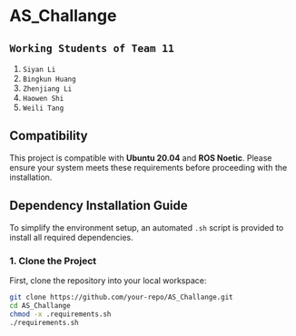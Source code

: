 # AS_Challange

 ## `Working Students of Team 11`
1.  `Siyan Li`
2.  `Bingkun Huang`
3.  `Zhenjiang Li`
4.  `Haowen Shi`
5.  `Weili Tang`

## Compatibility

This project is compatible with **Ubuntu 20.04** and **ROS Noetic**. Please ensure your system meets these requirements before proceeding with the installation.


## Dependency Installation Guide

To simplify the environment setup, an automated `.sh` script is provided to install all required dependencies.

### 1. Clone the Project

First, clone the repository into your local workspace:

```bash
git clone https://github.com/your-repo/AS_Challange.git
cd AS_Challange
chmod -x .requirements.sh
./requirements.sh
```



